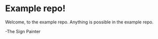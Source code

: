 # Example repo!

Welcome, to the example repo. Anything is possible in the example repo.

-The Sign Painter
